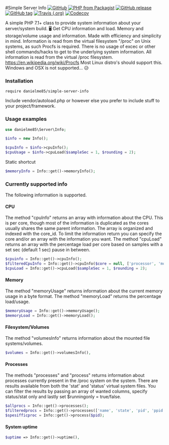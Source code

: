 #Simple Server Info
[![GitHub](https://img.shields.io/github/license/mashape/apistatus.svg?style=flat-square)](https://github.com/danielme85/simple-server-info)
[![PHP from Packagist](https://img.shields.io/packagist/php-v/danielme85/simple-server-info.svg?style=flat-square)](https://packagist.org/packages/danielme85/simple-server-info)
[![GitHub release](https://img.shields.io/github/release/danielme85/simple-server-info.svg?style=flat-square)](https://packagist.org/packages/danielme85/simple-server-info)
[![GitHub tag](https://img.shields.io/github/tag/danielme85/simple-server-info.svg?style=flat-square)](https://github.com/danielme85/simple-server-info)
[![Travis (.org)](https://img.shields.io/travis/danielme85/simple-server-info.svg?style=flat-square)](https://travis-ci.org/danielme85/simple-server-info)
[![Codecov](https://img.shields.io/codecov/c/github/danielme85/simple-server-info.svg?style=flat-square)](https://codecov.io/gh/danielme85/simple-server-info)

A simple PHP 7.1+ class to provide system information about your server/system build. 🖥️ 
Get CPU information and load. Memory and storage/volume usage and information. Made with efficiency and simplicity in mind. 
Information is read from the virtual filesystem "/proc" on Unix systems, as such Procfs is required. There is no usage of excec 
or other shell commands/hacks to get to the underlying system information. All information is read from the virtual /proc filesystem.
https://en.wikipedia.org/wiki/Procfs
Most Linux distro's should support this. Windows and OSX is not supported... 😥
 
### Installation
```
require danielme85/simple-server-info
```
Include vendor/autoload.php or however else you prefer to include stuff to your project/framework.
 
### Usage examples
 ```php
use danielme85\Server\Info;

$info = new Info();

$cpuInfo = $info->cpuInfo();
$cpuUsage = $info->cpuLoad($sampleSec = 1, $rounding = 2);

 ```
Static shortcut 
```php
$memoryInfo = Info::get()->memoryInfo();
```

### Currently supported info
The following information is supported.

#### CPU
The method "cpuInfo" returns an array with information about the CPU. This is per core, though most of the information
is duplicated as the cores usually shares the same parent information. The array is organized and indexed with the core_id.
To limit the information return you can specify the core and/or an array with the information you want.
The method "cpuLoad" returns an array with the percentage load per core based on samples with a 
set sec (default 1 sec) pause in between.
```php
$cpuinfo = Info::get()->cpuInfo();
$filteredCpuInfo = Info::get()->cpuInfo($core = null, ['processor', 'model_name', 'cpu_mhz', 'cache_size']);
$cpuLoad = Info::get()->cpuLoad($sampleSec = 1, $rounding = 2);
```

#### Memory
The method "memoryUsage" returns information about the current memory usage in a byte format.
The method "memoryLoad" returns the percentage load/usage. 
```php
$memoryUsage = Info::get()->memoryUsage();
$memoryLoad = Info::get()->memoryLoad();
```

#### Filesystem/Volumes
The method "volumesInfo" returns information about the mounted file systems/volumes.
```php
$volumes = Info::get()->volumesInfo(),
```

#### Processes
The methods "processes" and "process" returns information about processes currently present in the /proc system on the system.
There are results available from both the 'stat' and 'status' virtual system files. 
You can filter the results by passing an array of wanted columns, specify status/stat only and lastly set $runningonly = true/false. 
```php
$allprocs = Info::get()->processes();
$filteredprocs = Info::get()->processes(['name', 'state', 'pid', 'ppid', 'vmpeak', 'vmsize', 'threads'], 'status', true);
$spesifficproc = Info::get()->process($pid);
```

#### System uptime
```php
$uptime => Info::get()->uptime(),
```